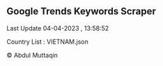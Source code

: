 

## Google Trends Keywords Scraper 
 
Last Update 04-04-2023 , 13:58:52

Country List :
VIETNAM.json



© Abdul Muttaqin 

